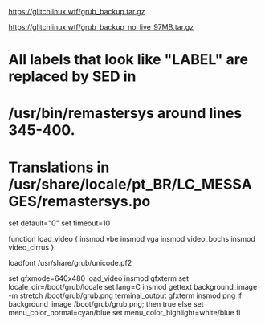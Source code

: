 https://glitchlinux.wtf/grub_backup.tar.gz


https://glitchlinux.wtf/grub_backup_no_live_97MB.tar.gz



# All labels that look like "__LABEL__" are replaced by SED in
# /usr/bin/remastersys around lines 345-400.
# Translations in /usr/share/locale/pt_BR/LC_MESSAGES/remastersys.po

set default="0"
set timeout=10

function load_video {
    insmod vbe
    insmod vga
    insmod video_bochs
    insmod video_cirrus
}

loadfont /usr/share/grub/unicode.pf2

set gfxmode=640x480
load_video
insmod gfxterm
set locale_dir=/boot/grub/locale
set lang=C
insmod gettext
background_image -m stretch /boot/grub/grub.png
terminal_output gfxterm
insmod png
if background_image /boot/grub/grub.png; then
    true
else
    set menu_color_normal=cyan/blue
    set menu_color_highlight=white/blue
fi
